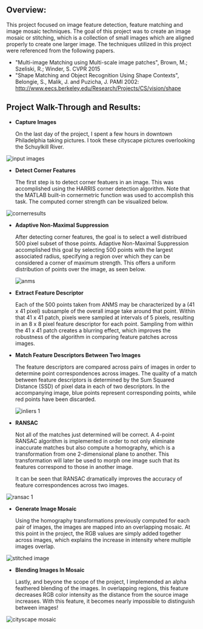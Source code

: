 Overview:
------------------

This project focused on image feature detection, feature matching and image mosaic techniques.  The goal of this project was to create an image mosaic or stitching, which is a collection of small images which are aligned properly to create one larger image.  The techniques utilized in this project were referenced from the following papers.

- "Multi-image Matching using Multi-scale image patches", Brown, M.; Szeliski, R.; Winder, S. CVPR 2015
- "Shape Matching and Object Recognition Using Shape Contexts", Belongie, S., Malik, J. and Puzicha, J. PAMI 2002: http://www.eecs.berkeley.edu/Research/Projects/CS/vision/shape

Project Walk-Through and Results:
--------------------

- **Capture Images**

  On the last day of the project, I spent a few hours in downtown Philadelphia taking pictures.  I took these cityscape pictures overlooking the Schuylkill River.

![input images](https://cloud.githubusercontent.com/assets/9031637/20200008/907d6346-a77c-11e6-83ab-93d1ffd29f49.jpg)
- **Detect Corner Features**

  The first step is to detect corner featuers in an image.  This was accomplished using the HARRIS corner detection algorithm.  Note that the MATLAB built-in cornermetric function was used to accomplish this task.  The computed corner strength can be visualized below.

![cornerresults](https://cloud.githubusercontent.com/assets/9031637/20203072/4e7251b2-a792-11e6-93cb-cda767209a6c.jpg)
- **Adaptive Non-Maximal Suppression**

  After detecting corner features, the goal is to select a well distribued 500 pixel subset of those points.  Adaptive Non-Maximal Suppression accomplished this goal by selecting 500 points with the largest associated radius, specifying a region over which they can be considered a corner of maximum strength.  This offers a uniform distribution of points over the image, as seen below.

  ![anms](https://cloud.githubusercontent.com/assets/9031637/20203064/3ca8bcc8-a792-11e6-84c6-1d31cf338493.jpg)
- **Extract Feature Descriptor**

  Each of the 500 points taken from ANMS may be characterized by a (41 x 41 pixel) subsample of the overall image take around that point.  Within that 41 x 41 patch, pixels were sampled at intervals of 5 pixels, resulting in an 8 x 8 pixel feature descriptor for each point.  Sampling from within the 41 x 41 patch creates a blurring effect, which improves the robustness of the algorithm in comparing feature patches across images.

- **Match Feature Descriptors Between Two Images**

  The feature descriptors are compared across pairs of images in order to determine 
  point correspondences across images.  The quality of a match between feature descriptors is determined by the Sum Squared Distance (SSD) of pixel data in each of two descriptors.  In the accompanying image, blue points represent corresponding points, while red points have been discarded.

  ![inliers 1](https://cloud.githubusercontent.com/assets/9031637/20202815/31fbe996-a790-11e6-9e46-9a59ffd36555.jpg)
- **RANSAC**

  Not all of the matches just determined will be correct.  A 4-point RANSAC algorithm is implemented in order to not only eliminate inaccurate matches but also compute a homography, which is a transformation from one 2-dimensional plane to another.  This transformation will later be used to morph one image such that its features correspond to those in another image.  

  It can be seen that RANSAC dramatically improves the accuracy of feature correspondences across two images.

![ransac 1](https://cloud.githubusercontent.com/assets/9031637/20202834/6691e84a-a790-11e6-945d-34fedab8495e.jpg)
- **Generate Image Mosaic**

  Using the homography transformations previously computed for each pair of images, the images are mapped into an overlapping mosaic.  At this point in the project, the RGB values are simply added together across images, which explains the increase in intensity where multiple images overlap.

![stitched image](https://cloud.githubusercontent.com/assets/9031637/20202916/1dc4cca8-a791-11e6-9d3d-d3ddcea40b9d.jpg)

- **Blending Images In Mosaic**

  Lastly, and beyone the scope of the project, I implemended an alpha feathered blending of the images.  In overlapping regions, this feature decreases RGB color intensity as the distance from the source image increases.  With this feature, it becomes nearly impossible to distinguish between images!

![cityscape mosaic](https://cloud.githubusercontent.com/assets/9031637/20202977/a16b13f0-a791-11e6-9fb3-1c2d3eb737bd.jpg)